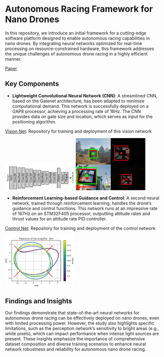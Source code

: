 # Autonomous Racing Framework for Nano Drones

In this repository, we introduce an initial framework for a cutting-edge software platform designed to enable autonomous racing capabilities in nano drones. By integrating neural networks optimized for real-time processing on resource-constrained hardware, this framework addresses the unique challenges of autonomous drone racing in a highly efficient manner. 

[Paper](files/Modular_Neural_Network_Navigation.pdf)

## Key Components

- **Lightweight Convolutional Neural Network (CNN)**: A streamlined CNN, based on the Gatenet architecture, has been adapted to minimize computational demand. This network is successfully deployed on a GAP8 processor, achieving a processing rate of 16Hz. The CNN provides data on gate size and location, which serves as input for the positioning algorithm.

[Vision Net](https://github.com/fed12345/visionnet): Repository for training and deployment of this vision network

<img src="files\gatenet.png" alt="Figure 1" width="45%">

<img src="files\gatenetresults.png" alt="Figure 2" width="45%">


- **Reinforcement Learning-based Guidance and Control**: A second neural network, trained through reinforcement learning, handles the drone’s guidance and control functions. This network runs at an impressive rate of 167Hz on an STM32F405 processor, outputting attitude rates and thrust values for an attitude rate PID controller.
  
[Control Net](https://github.com/fed12345/controlnet): Repository for training and deployment of the control network


<img src="files\controlnetresults.png" alt="Figure 2" width="45%">


## Findings and Insights

Our findings demonstrate that state-of-the-art neural networks for autonomous drone racing can be effectively deployed on nano drones, even with limited processing power. However, the study also highlights specific limitations, such as the perception network’s sensitivity to bright areas (e.g., white pixels), which can impact performance when intense light sources are present. These insights emphasize the importance of comprehensive dataset composition and diverse training scenarios to enhance neural network robustness and reliability for autonomous nano drone racing.



